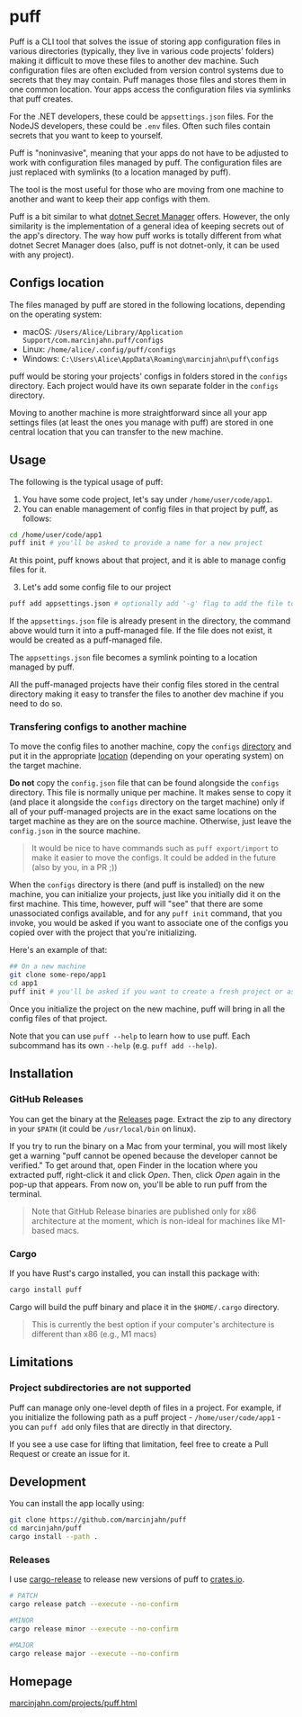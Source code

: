 # puff

Puff is a CLI tool that solves the issue of storing app configuration files in
various directories (typically, they live in various code projects' folders)
making it difficult to move these files to another dev machine. Such
configuration files are often excluded from version control systems due to
secrets that they may contain. Puff manages those files and stores them in one
common location. Your apps access the configuration files via symlinks that puff
creates.

For the .NET developers, these could be `appsettings.json` files. For the NodeJS
developers, these could be `.env` files. Often such files contain secrets that you
want to keep to yourself.

Puff is "noninvasive", meaning that your apps do not have to be adjusted to work
with configuration files managed by puff. The configuration files are just
replaced with symlinks (to a location managed by puff).

The tool is the most useful for those who are moving from one machine to another
and want to keep their app configs with them.

Puff is a bit similar to what [dotnet Secret
Manager](https://docs.microsoft.com/en-us/aspnet/core/security/app-secrets?view=aspnetcore-6.0&tabs=windows#secret-manager)
offers. However, the only similarity is the implementation of a general idea of
keeping secrets out of the app's directory. The way how puff works is totally
different from what dotnet Secret Manager does (also, puff is not dotnet-only, it
can be used with any project).

## Configs location

The files managed by puff are stored in the following locations, depending on
the operating system:

- macOS: `/Users/Alice/Library/Application Support/com.marcinjahn.puff/configs`
- Linux: `/home/alice/.config/puff/configs`
- Windows: `C:\Users\Alice\AppData\Roaming\marcinjahn\puff\configs`

puff would be storing your projects' configs in folders stored in the
`configs` directory. Each project would have its own separate folder in the
`configs` directory.

Moving to another machine is more straightforward since all your app settings
files (at least the ones you manage with puff) are stored in one central
location that you can transfer to the new machine.

## Usage

The following is the typical usage of puff:

1. You have some code project, let's say under `/home/user/code/app1`.
2. You can enable management of config files in that project by puff, as
   follows:

```sh
cd /home/user/code/app1
puff init # you'll be asked to provide a name for a new project
```

At this point, puff knows about that project, and it is able to manage config
files for it.

3. Let's add some config file to our project

```sh
puff add appsettings.json # optionally add '-g' flag to add the file to .gitignore
```

If the `appsettings.json` file is already present in the directory, the command
above would turn it into a puff-managed file. If the file does not exist, it
would be created as a puff-managed file.

The `appsettings.json` file becomes a symlink pointing to a location managed by
puff.

All the puff-managed projects have their config files stored in the central
directory making it easy to transfer the files to another dev machine if you
need to do so.

### Transfering configs to another machine

To move the config files to another machine, copy the `configs`
[directory](#configs-location) and put it in the appropriate
[location](#configs-location) (depending on your operating system) on the target
machine.

**Do not** copy the `config.json` file that can be found alongside the `configs`
directory. This file is normally unique per machine. It makes sense to copy it
(and place it alongside the `configs` directory on the target machine) only if
all of your puff-managed projects are in the exact same locations on the
target machine as they are on the source machine. Otherwise, just leave the
`config.json` in the source machine.

> It would be nice to have commands such as `puff export/import` to make it
> easier to move the configs. It could be added in the future (also by you, in a PR ;))

When the `configs` directory is there (and puff is installed) on the new
machine, you can initialize your projects, just like you initially did it on the
first machine. This time, however, puff will "see" that there are some
unassociated configs available, and for any `puff init` command, that you
invoke, you would be asked if you want to associate one of the configs you copied
over with the project that you're initializing.

Here's an example of that:

```sh
## On a new machine
git clone some-repo/app1
cd app1
puff init # you'll be asked if you want to create a fresh project or associate it with one of the existing configs
```

Once you initialize the project on the new machine, puff will bring in all the
config files of that project.

Note that you can use `puff --help` to learn how to use puff. Each
subcommand has its own `--help` (e.g. `puff add --help`).

## Installation

### GitHub Releases

You can get the binary at the
[Releases](https://github.com/marcinjahn/puff/releases) page. Extract the zip to
any directory in your `$PATH` (it could be `/usr/local/bin` on linux).

If you try to run the binary on a Mac from your terminal, you will most likely
get a warning "puff cannot be opened because the developer cannot be verified."
To get around that, open Finder in the location where you extracted puff,
right-click it and click *Open*. Then, click *Open* again in the pop-up that
appears. From now on, you'll be able to run puff from the terminal.

> Note that GitHub Release binaries are published only for x86 architecture at
> the moment, which is non-ideal for machines like M1-based macs.

### Cargo

If you have Rust's cargo installed, you can install this package with:

```sh
cargo install puff
```

Cargo will build the puff binary and place it in the `$HOME/.cargo` directory.

> This is currently the best option if your computer's architecture is different
> than x86 (e.g., M1 macs)

## Limitations

### Project subdirectories are not supported

Puff can manage only one-level depth of files in a project. For example, if
you initialize the following path as a puff project - `/home/user/code/app1` - you can
`puff add` only files that are directly in that directory. 

If you see a use case for lifting that limitation, feel free to create a Pull
Request or create an issue for it.


## Development

You can install the app locally using:

```sh
git clone https://github.com/marcinjahn/puff
cd marcinjahn/puff
cargo install --path .
```

### Releases

I use [cargo-release](https://github.com/crate-ci/cargo-release) to release new
versions of puff to [crates.io](https://crates.io/crates/puff).

```sh
# PATCH
cargo release patch --execute --no-confirm

#MINOR
cargo release minor --execute --no-confirm

#MAJOR
cargo release major --execute --no-confirm
```

## Homepage

[marcinjahn.com/projects/puff.html](https://marcinjahn.com/projects/puff.html)
